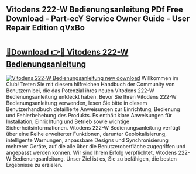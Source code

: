 ## Vitodens 222-W Bedienungsanleitung PDf Free Download - Part-ecY Service Owner Guide - User Repair Edition qVxBo

# <h2><a href="http://df5q0yw.blite.top/?on=Vitodens+222-W+Bedienungsanleitung">🔗Download 👉🔴 Vitodens 222-W Bedienungsanleitung</a></h2>

[![Vitodens 222-W Bedienungsanleitung new download](https://i.imgur.com/lujVjoI.png)](http://df5q0yw.blite.top/?on=Vitodens+222-W+Bedienungsanleitung)
Willkommen im Club! Treten Sie mit diesem hilfreichen Handbuch der Community von Benutzern bei, die das Potenzial ihres neuen Vitodens 222-W Bedienungsanleitung entdeckt haben. Bevor Sie Ihren Vitodens 222-W Bedienungsanleitung verwenden, lesen Sie bitte in diesem Benutzerhandbuch detaillierte Anweisungen zur Einrichtung, Bedienung und Fehlerbehebung des Produkts. Es enthält klare Anweisungen für Installation, Einrichtung und Betrieb sowie wichtige Sicherheitsinformationen. Vitodens 222-W Bedienungsanleitung verfügt über eine Reihe erweiterter Funktionen, darunter Geolokalisierung, intelligente Warnungen, anpassbare Designs und Synchronisierung mehrerer Geräte, auf die alle über die Benutzeroberfläche zugegriffen und angepasst werden können. Wir sind Ihrem Erfolg verpflichtet, Vitodens 222-W Bedienungsanleitung. Unser Ziel ist es, Sie zu befähigen, die besten Ergebnisse zu erzielen.
